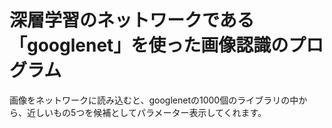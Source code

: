 # 深層学習のネットワークである「googlenet」を使った画像認識のプログラム <br>
画像をネットワークに読み込むと、googlenetの1000個のライブラリの中から、近しいもの5つを候補としてパラメーター表示してくれます。
